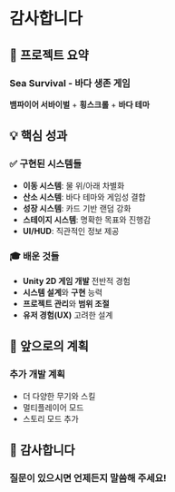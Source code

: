 # 감사합니다

## 🎯 프로젝트 요약

### Sea Survival - 바다 생존 게임
**뱀파이어 서바이벌** + **횡스크롤** + **바다 테마**

## 💡 핵심 성과

### ✅ 구현된 시스템들
- **이동 시스템**: 물 위/아래 차별화
- **산소 시스템**: 바다 테마와 게임성 결합
- **성장 시스템**: 카드 기반 랜덤 강화
- **스테이지 시스템**: 명확한 목표와 진행감
- **UI/HUD**: 직관적인 정보 제공

### 🎓 배운 것들
- **Unity 2D 게임 개발** 전반적 경험
- **시스템 설계**와 **구현** 능력
- **프로젝트 관리**와 **범위 조절**
- **유저 경험(UX)** 고려한 설계

## 🚀 앞으로의 계획

### 추가 개발 계획
- 더 다양한 무기와 스킬
- 멀티플레이어 모드
- 스토리 모드 추가

## 🙏 **감사합니다**

### 질문이 있으시면 언제든지 말씀해 주세요! 